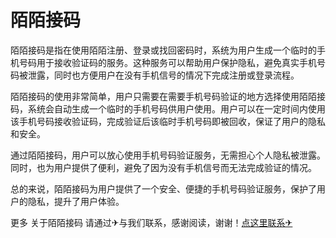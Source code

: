 # 陌陌接码

陌陌接码是指在使用陌陌注册、登录或找回密码时，系统为用户生成一个临时的手机号码用于接收验证码的服务。这种服务可以帮助用户保护隐私，避免真实手机号码被泄露，同时也方便用户在没有手机信号的情况下完成注册或登录流程。

陌陌接码的使用非常简单，用户只需要在需要手机号码验证的地方选择使用陌陌接码，系统会自动生成一个临时的手机号码供用户使用。用户可以在一定时间内使用该手机号码接收验证码，完成验证后该临时手机号码即被回收，保证了用户的隐私和安全。

通过陌陌接码，用户可以放心使用手机号码验证服务，无需担心个人隐私被泄露。同时，也为用户提供了便利，避免了因为没有手机信号而无法完成验证的情况。

总的来说，陌陌接码为用户提供了一个安全、便捷的手机号码验证服务，保护了用户的隐私，提升了用户体验。

更多 关于陌陌接码 请通过✈与我们联系，感谢阅读，谢谢！[点这里联系✈](https://www.k02.cc)